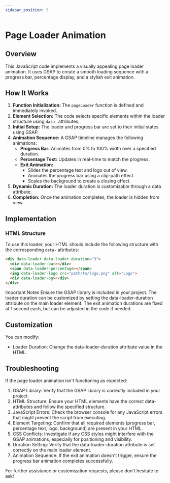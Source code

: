 ```yaml
---
sidebar_position: 5
---
```


# Page Loader Animation

## Overview

This JavaScript code implements a visually appealing page loader animation. It uses GSAP to create a smooth loading sequence with a progress bar, percentage display, and a stylish exit animation.

## How It Works

1. **Function Initialization:** The `pageLoader` function is defined and immediately invoked.
2. **Element Selection:** The code selects specific elements within the loader structure using `data-` attributes.
3. **Initial Setup:** The loader and progress bar are set to their initial states using GSAP.
4. **Animation Sequence:** A GSAP timeline manages the following animations:
   - **Progress Bar:** Animates from 0% to 100% width over a specified duration.
   - **Percentage Text:** Updates in real-time to match the progress.
   - **Exit Animation:** 
     - Slides the percentage text and logo out of view.
     - Animates the progress bar using a clip-path effect.
     - Scales the background to create a closing effect.
5. **Dynamic Duration:** The loader duration is customizable through a data attribute.
6. **Completion:** Once the animation completes, the loader is hidden from view.

## Implementation

### HTML Structure

To use this loader, your HTML should include the following structure with the corresponding `data-` attributes:

```html
<div data-loader data-loader-duration="3">
  <div data-loader-bar></div>
  <span data-loader-percentage></span>
  <img data-loader-logo src="path/to/logo.png" alt="Logo">
  <div data-loader-bg></div>
</div>
```

Important Notes
Ensure the GSAP library is included in your project.
The loader duration can be customized by setting the data-loader-duration attribute on the main loader element.
The exit animation durations are fixed at 1 second each, but can be adjusted in the code if needed.

## Customization
You can modify:
* Loader Duration: Change the data-loader-duration attribute value in the HTML.

## Troubleshooting
If the page loader animation isn't functioning as expected:
1. GSAP Library: Verify that the GSAP library is correctly included in your project.
2. HTML Structure: Ensure your HTML elements have the correct data- attributes and follow the specified structure.
3. JavaScript Errors: Check the browser console for any JavaScript errors that might prevent the script from executing.
4. Element Targeting: Confirm that all required elements (progress bar, percentage text, logo, background) are present in your HTML.
5. CSS Conflicts: Investigate if any CSS styles might interfere with the GSAP animations, especially for positioning and visibility.
6. Duration Setting: Verify that the data-loader-duration attribute is set correctly on the main loader element.
7. Animation Sequence: If the exit animation doesn't trigger, ensure the progress bar animation completes successfully.

For further assistance or customization requests, please don't hesitate to ask!